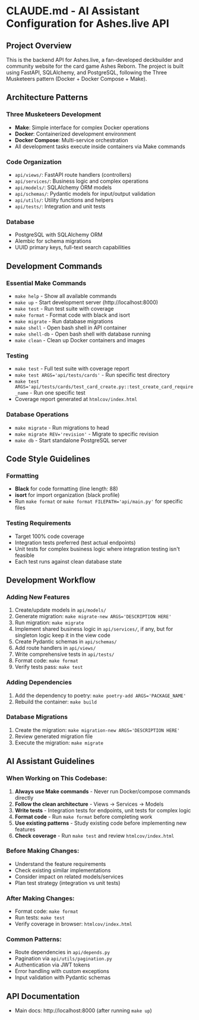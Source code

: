 # CLAUDE.md - AI Assistant Configuration for Ashes.live API

## Project Overview
This is the backend API for Ashes.live, a fan-developed deckbuilder and community website for the card game Ashes Reborn. The project is built using FastAPI, SQLAlchemy, and PostgreSQL, following the Three Musketeers pattern (Docker + Docker Compose + Make).

## Architecture Patterns

### Three Musketeers Development
- **Make**: Simple interface for complex Docker operations
- **Docker**: Containerized development environment  
- **Docker Compose**: Multi-service orchestration
- All development tasks execute inside containers via Make commands

### Code Organization
- `api/views/`: FastAPI route handlers (controllers)
- `api/services/`: Business logic and complex operations
- `api/models/`: SQLAlchemy ORM models
- `api/schemas/`: Pydantic models for input/output validation
- `api/utils/`: Utility functions and helpers
- `api/tests/`: Integration and unit tests

### Database
- PostgreSQL with SQLAlchemy ORM
- Alembic for schema migrations
- UUID primary keys, full-text search capabilities

## Development Commands

### Essential Make Commands
- `make help` - Show all available commands
- `make up` - Start development server (http://localhost:8000)
- `make test` - Run test suite with coverage
- `make format` - Format code with black and isort
- `make migrate` - Run database migrations
- `make shell` - Open bash shell in API container
- `make shell-db` - Open bash shell with database running
- `make clean` - Clean up Docker containers and images

### Testing
- `make test` - Full test suite with coverage report
- `make test ARGS='api/tests/cards'` - Run specific test directory
- `make test ARGS='api/tests/cards/test_card_create.py::test_create_card_require_name` - Run one specific test
- Coverage report generated at `htmlcov/index.html`

### Database Operations  
- `make migrate` - Run migrations to head
- `make migrate REV='revision'` - Migrate to specific revision
- `make db` - Start standalone PostgreSQL server

## Code Style Guidelines

### Formatting
- **Black** for code formatting (line length: 88)
- **isort** for import organization (black profile)
- Run `make format` or `make format FILEPATH='api/main.py'` for specific files

### Testing Requirements
- Target 100% code coverage
- Integration tests preferred (test actual endpoints)
- Unit tests for complex business logic where integration testing isn't feasible
- Each test runs against clean database state

## Development Workflow

### Adding New Features
1. Create/update models in `api/models/`
2. Generate migration: `make migrate-new ARGS='DESCRIPTION HERE'`
3. Run migration: `make migrate`
4. Implement shared business logic in `api/services/`, if any, but for singleton logic keep it in the view code
5. Create Pydantic schemas in `api/schemas/`
6. Add route handlers in `api/views/`
7. Write comprehensive tests in `api/tests/`
8. Format code: `make format`
9. Verify tests pass: `make test`

### Adding Dependencies
1. Add the dependency to poetry: `make poetry-add ARGS='PACKAGE_NAME'`
2. Rebuild the container: `make build`

### Database Migrations
1. Create the migration: `make migration-new ARGS='DESCRIPTION HERE'`
2. Review generated migration file
3. Execute the migration: `make migrate`

## AI Assistant Guidelines

### When Working on This Codebase:
1. **Always use Make commands** - Never run Docker/compose commands directly
2. **Follow the clean architecture** - Views → Services → Models
3. **Write tests** - Integration tests for endpoints, unit tests for complex logic
4. **Format code** - Run `make format` before completing work
5. **Use existing patterns** - Study existing code before implementing new features
6. **Check coverage** - Run `make test` and review `htmlcov/index.html`

### Before Making Changes:
- Understand the feature requirements
- Check existing similar implementations
- Consider impact on related models/services
- Plan test strategy (integration vs unit tests)

### After Making Changes:
- Format code: `make format`
- Run tests: `make test`
- Verify coverage in browser: `htmlcov/index.html`

### Common Patterns:
- Route dependencies in `api/depends.py`
- Pagination via `api/utils/pagination.py`
- Authentication via JWT tokens
- Error handling with custom exceptions
- Input validation with Pydantic schemas

## API Documentation
- Main docs: http://localhost:8000 (after running `make up`)
